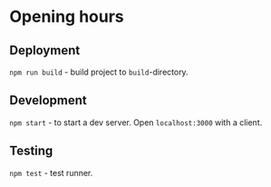 # Opening hours

## Deployment

`npm run build` - build project to `build`-directory.

## Development

`npm start`  - to start a dev server. Open `localhost:3000` with a client.

## Testing

`npm test` - test runner.
